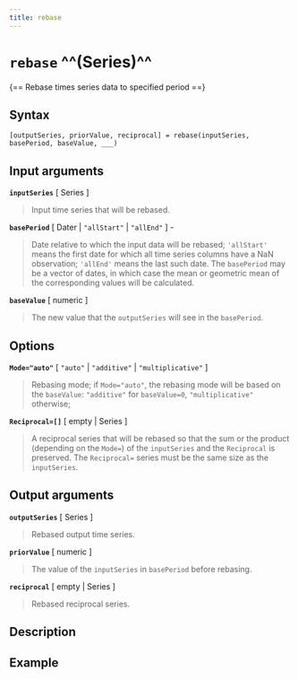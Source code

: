 ```yaml
---
title: rebase
---
```


# `rebase` ^^(Series)^^

{== Rebase times series data to specified period ==}


## Syntax

    [outputSeries, priorValue, reciprocal] = rebase(inputSeries, basePeriod, baseValue, ___)


## Input arguments

__`inputSeries`__ [ Series ]
> 
>  Input time series that will be rebased.
> 

__`basePeriod`__ [ Dater | `"allStart"` | `"allEnd"` ] -
> 
> Date relative to which the input data will be rebased;
> `'allStart'` means the first date for which all time series columns have
> a NaN observation; `'allEnd'` means the last such date. The `basePeriod`
> may be a vector of dates, in which case the mean or geometric mean of the
> corresponding values will be calculated.
> 

__`baseValue`__  [ numeric ]
> 
> The new value that the `outputSeries` will see in the `basePeriod`.
> 


## Options

__`Mode="auto"`__ [ `"auto"` | `"additive"` | `"multiplicative"` ]
> 
> Rebasing mode; if `Mode="auto"`, the rebasing mode will be based on the
> `baseValue`: `"additive"` for `baseValue=0`, `"multiplicative"`
> otherwise;
> 

__`Reciprocal=[]`__ [ empty | Series ]
> 
> A reciprocal series that will be rebased so that the sum or the product
> (depending on the `Mode=`) of the `inputSeries` and the `Reciprocal` is
> preserved. The `Reciprocal=` series must be the same size as the
> `inputSeries`.
> 


## Output arguments

__`outputSeries`__ [ Series ]
> 
> Rebased output time series.
> 

__`priorValue`__ [ numeric ]
> 
> The value of the `inputSeries` in `basePeriod` before rebasing.
> 

__`reciprocal`__ [ empty | Series ]
> 
> Rebased reciprocal series.
> 


## Description


## Example


